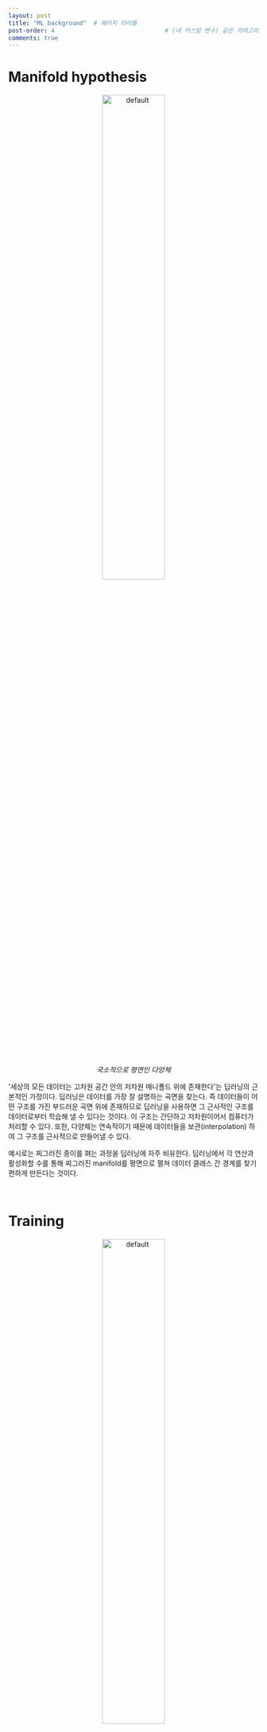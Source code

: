 ```yaml
---
layout: post
title: "ML background"  # 페이지 타이틀
post-order: 4                               # (내 커스텀 변수) 같은 카테고리 내 정렬 순서
comments: true
---
```


# Manifold hypothesis

 <p align="center">
  <img src="https://github.com/user-attachments/assets/b8569d05-a584-419a-8d37-a2e526cb8f32" width="50%" height="50%" alt="default" />
  <br>
  <em>국소적으로 평면인 다양체</em>
</p>

'세상의 모든 데이터는 고차원 공간 안의 저차원 매니폴드 위에 존재한다'는 딥러닝의 근본적인 가정이다.
딥러닝은 데이터를 가장 잘 설명하는 곡면을 찾는다. 즉 데이터들이 어떤 구조를 가진 부드러운 곡면 위에 존재하므로 딥러닝을 사용하면 그 근사적인 구조를 데이터로부터 학습해 낼 수 있다는 것이다.
이 구조는 간단하고 저차원이어서 컴퓨터가 처리할 수 있다. 또한, 다양체는 연속적이기 때문에 데이터들을 보관(interpolation) 하여 그 구조를 근사적으로 만들어낼 수 있다.

예시로는 찌그러진 종이를 펴는 과정을 딥러닝에 자주 비유한다.
딥러닝에서 각 연산과 활성화할 수를 통해 찌그러진 manifold를 평면으로 펼쳐 데이터 클래스 간 경계를 찾기 편하게 만든다는 것이다.

<br/>
  
# Training

<p align="center">
  <img src="https://github.com/user-attachments/assets/072b1bb2-4dfc-4df3-b888-258de756c37e" width="50%" height="50%" alt="default" />
</p>

딥러닝 모델을 학습시키는 과정이다. 주로 forward pass, back propagation으로 이루어져 있으며, 모델을 테스트할 때는 forward pass만 수행하면 된다.
학습 시에는 데이터로부터 표현을 학습하기 위해 예측과 개선을 반복한다.

Input을 모델에 넣어 예측값을 얻으면, 실제값 (레이블)과 차이를 계산하고, 역전파 알고리즘으로 모델의 가중치를 조절한다.

<br/>

# Back propagation
역전파라고도 하며, 예측값과 실제값의 차이를 계산하는 손실함수를 토대로 gradient를 계산한다.
딥러닝 모델의 가중치와 input 값, true value를 알고 있으므로, 연쇄법칙(chain rule)을 이용하면 gradient를 구할 수 있다.

grad(loss,w_i) 를 구하면 각각의 가중치를 얼마나 더해야 가장 가파르게 최적의 가중치로 수렴할 수 있는지 알 수 있다.

<br/>

# Overfitting
딥러닝으로 문제를 해결할 때는 최적화(optimization)와 일반화(generalization)의 trade-off에 맞닥뜨리게 된다.
딥러닝은 훈련 과정에 사용한 데이터만으로 학습하기 때문에 처음 보는 데이터가 있을 수 밖에 없다.
처음 보는 데이터도 얼마나 잘 예측하는가가 모델의 일반화 성능, 훈련 과정에서 얼마나 잘 예측하느냐가 최적화 성능을 결정한다.
문제는 훈련 데이터가 해결하고자 하는 문제의 모든 데이터를 대표하지 못한다는 것이다.
따라서 훈련 데이터에 너무 최적화 시켜서 데이터에 따른 정답을 다 외워버릴 정도로 최적화하면 처음 보는 데이터는 제대로 예측하지 못할 것이고, 이는 일반화 성능저하로 이어진다.

적절한 훈련 정도를 찾기 위해 훈련데이터의 일부를 검증 데이터로 분리하여 마치 처음 보는 데이터인 양 모델의 일반화 성능을 검증하는데 사용할 수 있다.


<p align="center">
  <img src="https://github.com/user-attachments/assets/875265e4-bf75-4106-bf1c-3b9c6efac8d7" width="50%" height="50%" alt="default" />
</p>

최적적합은 최적화와 일반화가 모두 잘 되었을 때이다. 최적적합에 도달하려면 훈련 손실은 계속 감소하는데 검증 손실이 증가해야 한다.
즉, 훈련데이터에 과도하게 학습되어 봐야 언제 멈춰야 하는지 알 수 있고, 이때 과대 적합 된 상태를 overfilling 되었다고 한다.

<br/>
그런데 문제가 쉬운 선형 관계로 되어있고 훈련데이터가 오차가 없어 데이터를 너무 잘 대표한다면 과대 적합이 일어나지 않을 것이다.
검증 손실이 훈련 손실과 같이 감소하기만 할 것인가 때문이다.

그러나 현실의 데이터로 학습하면 과적합이 일어나기 부지기수다.
아래처럼 훈련데이터의 본질적인 문제들이 있기 때문이다.

- 잘못 라벨링 된 데이터 (훈련데이터에 섞인 경우)
- 의미 없거나 이상한 데이터
- 문제 자체에 불확실한 영역이 존재할 경우
- 드문 특성으로 인한 가짜 상관관계

이런 이유로 훈련 과정에서 과적합은 발생하며, 모델은 과적합 되기 전까지만 학습시키는 게 일반화 성능을 높이기 좋다.




